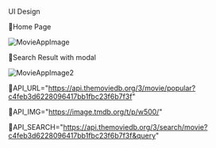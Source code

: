 
UI Design

🔵Home Page


![MovieAppImage](https://user-images.githubusercontent.com/66914300/149370624-ca1a7814-44be-4937-86d4-5a810d0f6f93.PNG)




🔵Search Result with modal



![MovieAppImage2](https://user-images.githubusercontent.com/66914300/149370693-3adbc3e0-a108-46c9-a8dc-85660f04821f.PNG)

📌API_URL="https://api.themoviedb.org/3/movie/popular?c4feb3d6228096417bb1fbc23f6b7f3f"

📌API_IMG="https://image.tmdb.org/t/p/w500/"

📌API_SEARCH="https://api.themoviedb.org/3/search/movie?c4feb3d6228096417bb1fbc23f6b7f3f&query"
